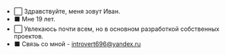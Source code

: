 - ⬜️ Здравствуйте, меня зовут Иван. 
- ⬛️ Мне 19 лет.
- ⬜️ Увлекаюсь почти всем, но в основном разработкой собственных проектов. 
- ⬛️ Связь со мной - introvert696@yandex.ru
<!---
Introvert696/Introvert696 is a ✨ special ✨ repository because its `README.md` (this file) appears on your GitHub profile.
You can click the Preview link to take a look at your changes.
--->
